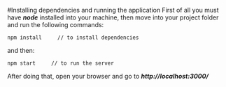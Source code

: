 #Installing dependencies and running the application
First of all you must have ***node*** installed into your machine, then move into your project folder and run the following commands:
```console
npm install     // to install dependencies
```
and then:
```console
npm start     // to run the server
```
 After doing that, open your browser and go to ***http://localhost:3000/***
